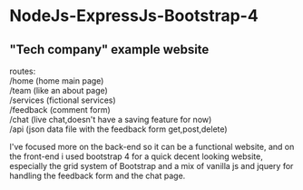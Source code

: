 # NodeJs-ExpressJs-Bootstrap-4
## "Tech company" example website  

routes:  
 /home  (home main page)  
 /team  (like an about page)  
 /services  (fictional services)   
  /feedback  (comment form)  
  /chat   (live chat,doesn't have a saving feature for now)   
 /api (json data file with the feedback form   get,post,delete)  
 

I've focused more on the back-end so it can be a functional website, and on the front-end i used bootstrap 4
for a quick decent looking website,
especially the grid system of Bootstrap and a  mix of vanilla js and jquery for handling the feedback form and the chat page.


